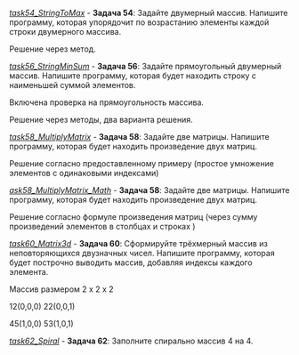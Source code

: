 [*task54_StringToMax*](https://github.com/IrinaKazantseva/TEST/tree/main/HomeWork8/task54_StringToMax) - **Задача 54**: Задайте двумерный массив. Напишите программу, которая упорядочит по возрастанию элементы каждой строки двумерного массива.

Решение через метод.

[*task56_StringMinSum*](https://github.com/IrinaKazantseva/TEST/tree/main/HomeWork8/task56_StringMinSum) - **Задача 56**: Задайте прямоугольный двумерный массив. Напишите программу, которая будет находить строку с наименьшей суммой элементов.

Включена проверка на прямоугольность массива.

Решение через методы, два варианта решения.

[*task58_MultiplyMatrix*](https://github.com/IrinaKazantseva/TEST/tree/main/HomeWork8/task58_MultiplyMatrix) - **Задача 58**: Задайте две матрицы. Напишите программу, которая будет находить произведение двух матриц. 

Решение согласно предоставленному примеру (простое умножение элементов с одинаковыми индексами)

[*ask58_MultiplyMatrix_Math*](https://github.com/IrinaKazantseva/TEST/tree/main/HomeWork8/task58_MultiplyMatrix_Math) - **Задача 58**: Задайте две матрицы. Напишите программу, которая будет находить произведение двух матриц.

Решение согласно формуле произведения матриц (через сумму произведений элементов в столбцах и строках )


[*task60_Matrix3d*](https://github.com/IrinaKazantseva/TEST/tree/main/HomeWork8/task60_Matrix3d) - **Задача 60**: Сформируйте трёхмерный массив из неповторяющихся двузначных чисел. Напишите программу, которая будет построчно выводить массив, добавляя индексы каждого элемента.

Mассив размером 2 x 2 x 2 

12(0,0,0) 22(0,0,1)

45(1,0,0) 53(1,0,1)

[*task62_Spiral*](https://github.com/IrinaKazantseva/TEST/tree/main/HomeWork8/task62_Spiral) - **Задача 62**: Заполните спирально массив 4 на 4. 

